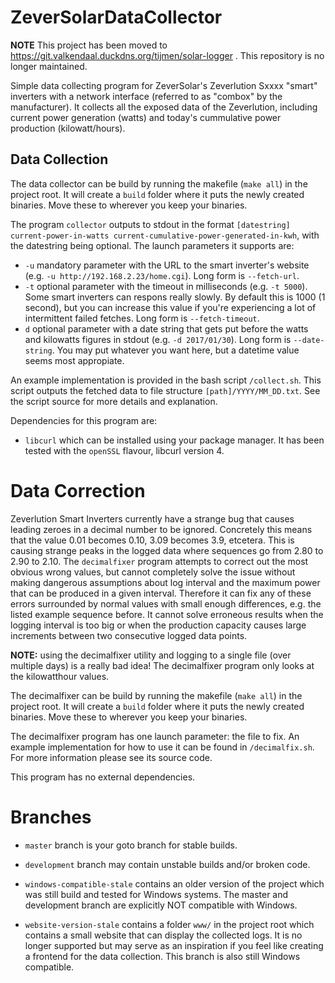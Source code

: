 # ZeverSolarDataCollector

**NOTE** This project has been moved to https://git.valkendaal.duckdns.org/tijmen/solar-logger . This repository is no longer maintained.

Simple data collecting program for ZeverSolar's Zeverlution Sxxxx "smart" inverters with a network interface (referred to as "combox" by the manufacturer). It collects all the exposed data of the Zeverlution, including current power generation (watts) and today's cummulative power production (kilowatt/hours).

## Data Collection
The data collector can be build by running the makefile (`make all`) in the project root. It will create a `build` folder where it puts the newly created binaries. Move these to wherever you keep your binaries.

The program `collector` outputs to stdout in the format `[datestring] current-power-in-watts current-cumulative-power-generated-in-kwh`, with the datestring being optional. The launch parameters it supports are:
- `-u` mandatory parameter with the URL to the smart inverter's website (e.g. `-u http://192.168.2.23/home.cgi`). Long form is `--fetch-url`.
- `-t` optional parameter with the timeout in milliseconds (e.g. `-t 5000`). Some smart inverters can respons really slowly. By default this is 1000 (1 second), but you can increase this value if you're experiencing a lot of intermittent failed fetches. Long form is `--fetch-timeout`.
- `d` optional parameter with a date string that gets put before the watts and kilowatts figures in stdout (e.g. `-d 2017/01/30`). Long form is `--date-string`. You may put whatever you want here, but a datetime value seems most appropiate.

An example implementation is provided in the bash script `/collect.sh`. This script outputs the fetched data to file structure `[path]/YYYY/MM_DD.txt`. See the script source for more details and explanation.

Dependencies for this program are:
- `libcurl` which can be installed using your package manager. It has been tested with the `openSSL` flavour, libcurl version 4.

# Data Correction
Zeverlution Smart Inverters currently have a strange bug that causes leading zeroes in a decimal number to be ignored. Concretely this means that the value 0.01 becomes 0.10, 3.09 becomes 3.9, etcetera. This is causing strange peaks in the logged data where sequences go from 2.80 to 2.90 to 2.10. The `decimalfixer` program attempts to correct out the most obvious wrong values, but cannot completely solve the issue without making dangerous assumptions about log interval and the maximum power that can be produced in a given interval. Therefore it can fix any of these errors surrounded by normal values with small enough differences, e.g. the listed example sequence before. It cannot solve erroneous results when the logging interval is too big or when the production capacity causes large increments between two consecutive logged data points.

**NOTE:** using the decimalfixer utility and logging to a single file (over multiple days) is a really bad idea! The decimalfixer program only looks at the kilowatthour values.

The decimalfixer can be build by running the makefile (`make all`) in the project root. It will create a `build` folder where it puts the newly created binaries. Move these to wherever you keep your binaries.

The decimalfixer program has one launch parameter: the file to fix. An example implementation for how to use it can be found in `/decimalfix.sh`. For more information please see its source code.

This program has no external dependencies.

# Branches
- `master` branch is your goto branch for stable builds.
- `development` branch may contain unstable builds and/or broken code.

- `windows-compatible-stale` contains an older version of the project which was still build and tested for Windows systems. The master and development branch are explicitly NOT compatible with Windows.
- `website-version-stale` contains a folder `www/` in the project root which contains a small website that can display the collected logs. It is no longer supported but may serve as an inspiration if you feel like creating a frontend for the data collection. This branch is also still Windows compatible.
